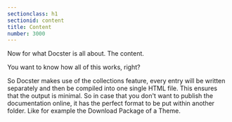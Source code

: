 ```yaml
---
sectionclass: h1
sectionid: content
title: Content
number: 3000
---
```

Now for what Docster is all about. The content.

You want to know how all of this works, right?

So Docster makes use of the collections feature, every entry will be written separately and then be compiled into one single HTML file. This ensures that the output is minimal. So in case that you don't want to publish the documentation online, it has the perfect format to be put within another folder. Like for example the Download Package of a Theme.